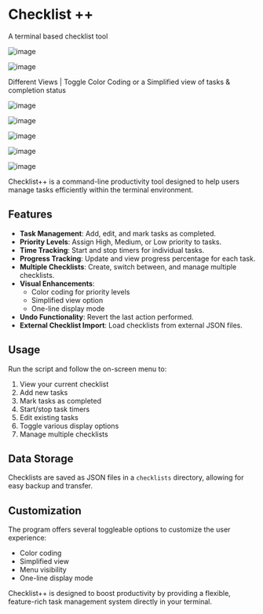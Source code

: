 # Checklist ++
A terminal based checklist tool

![image](https://github.com/user-attachments/assets/5ed4f190-e2ae-4341-8b0e-774f9ea8fb67)

![image](https://github.com/user-attachments/assets/4bb8e28d-37a9-4d7f-a927-6b71f4b8e898)


Different Views | Toggle Color Coding or a Simplified view of tasks & completion status

![image](https://github.com/user-attachments/assets/5f7ebe6c-9a5f-4f5f-9cc7-28684b146a26)  

![image](https://github.com/user-attachments/assets/1ef3c52d-fc71-453a-af50-8e802eb73d3d)

![image](https://github.com/user-attachments/assets/f866122d-00c1-4fad-9aff-4cf34361585b)

![image](https://github.com/user-attachments/assets/cb6f78c5-b309-4ee8-bb81-4c1b9f371520)

![image](https://github.com/user-attachments/assets/cd157d1c-68aa-4a36-b198-27a4b93653bc)









Checklist++ is a command-line productivity tool designed to help users manage tasks efficiently within the terminal environment.

## Features

- **Task Management**: Add, edit, and mark tasks as completed.
- **Priority Levels**: Assign High, Medium, or Low priority to tasks.
- **Time Tracking**: Start and stop timers for individual tasks.
- **Progress Tracking**: Update and view progress percentage for each task.
- **Multiple Checklists**: Create, switch between, and manage multiple checklists.
- **Visual Enhancements**: 
  - Color coding for priority levels
  - Simplified view option
  - One-line display mode
- **Undo Functionality**: Revert the last action performed.
- **External Checklist Import**: Load checklists from external JSON files.

## Usage

Run the script and follow the on-screen menu to:
1. View your current checklist
2. Add new tasks
3. Mark tasks as completed
4. Start/stop task timers
5. Edit existing tasks
6. Toggle various display options
7. Manage multiple checklists

## Data Storage

Checklists are saved as JSON files in a `checklists` directory, allowing for easy backup and transfer.

## Customization

The program offers several toggleable options to customize the user experience:
- Color coding
- Simplified view
- Menu visibility
- One-line display mode

Checklist++ is designed to boost productivity by providing a flexible, feature-rich task management system directly in your terminal.

